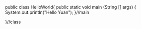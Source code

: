 public class HelloWorld{
  public static void main (String [] args) {
   System.out.println("Hello Yuan");
}//main

}//class
